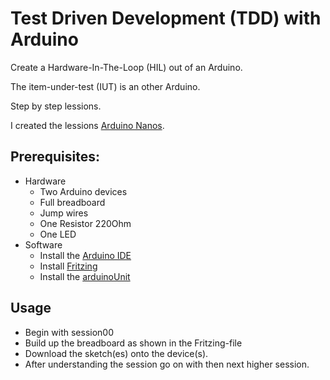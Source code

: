 # Test Driven Development (TDD) with Arduino

Create a Hardware-In-The-Loop (HIL) out of an Arduino.

The item-under-test (IUT) is an other Arduino.

Step by step lessions.

I created the lessions  [Arduino Nanos](https://www.arduino.cc/en/Main/ArduinoBoardNano).

## Prerequisites:
* Hardware
   * Two Arduino devices
   * Full breadboard
   * Jump wires
   * One Resistor 220Ohm
   * One LED
* Software
   * Install the [Arduino IDE](https://www.arduino.cc/en/Main/Software)
   * Install [Fritzing](http://fritzing.org)
   * Install the [arduinoUnit](https://github.com/mmurdoch/arduinounit)


## Usage
* Begin with session00
* Build up the breadboard as shown in the Fritzing-file
* Download the sketch(es) onto the device(s).
* After understanding the session go on with then next higher session.
